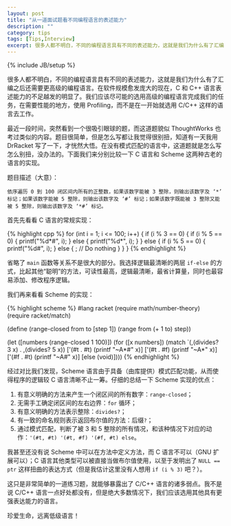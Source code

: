 ```yaml
---
layout: post
title: "从一道面试题看不同编程语言的表述能力"
description: ""
category: tips
tags: [Tips,Interview]
excerpt: 很多人都不明白，不同的编程语言具有不同的表述能力，这就是我们为什么有了汇编之后还需要更高级的编程语言。在软件规模愈发庞大的现在，C 和 C++ 语言表述能力的不足越发的明显了。我们应该尽可能的选用高级的编程语言完成我们的任务，在需要性能的地方，使用 Profiling，而不是在一开始就选用 C/C++ 这样的语言去工作。
---
```

{% include JB/setup %}

很多人都不明白，不同的编程语言具有不同的表述能力，这就是我们为什么有了汇编之后还需要更高级的编程语言。在软件规模愈发庞大的现在，C 和 C++ 语言表述能力的不足越发的明显了。我们应该尽可能的选用高级的编程语言完成我们的任务，在需要性能的地方，使用 Profiling，而不是在一开始就选用 C/C++ 这样的语言去工作。

最近一段时间，突然看到一个很吸引眼球的题，而这道题貌似 ThoughtWorks 也考过类似的内容。题目很简单，但是怎么写都让我觉得很别扭，知道有一天我用 DrRacket 写了一下，才恍然大悟。在没有模式匹配的语言中，这道题就是怎么写怎么别扭，没办法的。下面我们来分别比较一下 C 语言和 Scheme 这两种古老的语言的实现。

题目描述（大意）：

	依序遍历 0 到 100 闭区间内所有的正整数，如果该数字能被 3 整除，则输出该数字及 ‘*’ 标记；如果该数字能被 5 整除，则输出该数字及 ‘#’ 标记；如果该数字既能被 3 整除又能被 5 整除，则输出该数字及 ‘*#’ 标记。

首先先看看 C 语言的常规实现：

{% highlight cpp %}
for (int i = 1; i <= 100; i++) {
    if (i % 3 == 0) {
        if (i % 5 == 0) {
            printf("%d*#", i);
        } else {
            printf("%d*", i);
        }
    } else {
        if (i % 5 == 0) {
            printf("%d#", i);
        } else {
            ; // Do nothing
        }
    }
}
{% endhighlight %}

省略了 `main` 函数等关系不是很大的部分。我选择逻辑最清晰的两层 `if-else` 的方式，比起其他“聪明”的方法，可读性最高，逻辑最清晰，最省计算量，同时也最容易添加、修改程序逻辑。

我们再来看看 Scheme 的实现：

{% highlight scheme %}
#lang racket
(require math/number-theory)
(require racket/match)

(define (range-closed from to [step 1])
  (range from (+ 1 to) step))

(let ([numbers (range-closed 1 100)])
  (for ([x numbers])
    (match `(,(divides? 3 x) . ,(divides? 5 x))
      ['(#t . #t) (printf "~A*#" x)]
      ['(#t . #f) (printf "~A*" x)]
      ['(#f . #t) (printf "~A#" x)]
      [else (void)])))
{% endhighlight %}

经过对比我们发现，Scheme 语言由于具备（由库提供）模式匹配功能，从而使得程序的逻辑较 C 语言清晰不止一筹。仔细的总结一下 Scheme 实现的优点：

1. 有意义明确的方法来产生一个闭区间的所有数字：`range-closed`；
2. 无需手工确定闭区间的左右边界：`for` 循环；
3. 有意义明确的方法表示整除：`divides?`；
4. 有一致的命名规则表示返回布尔值的方法：后缀`?`；
5. 通过模式匹配，判断了被 3 和 5 整除的所有情况，和该种情况下对应的动作：`'(#t, #t) '(#t, #f) '(#f, #t) else`。

我甚至还没有说 Scheme 中可以在方法中定义方法，而 C 语言不可以（GNU 扩展可以）；C 语言其他类型可以被直接当做布尔值使用，以至于发明出了 `NULL == ptr` 这样扭曲的表达方式（但是我估计这里没有人想用 `if (i % 3)` 吧？）。

这只是非常简单的一道练习题，就能够暴露出了 C/C++ 语言的诸多弱点。我不是说 C/C++ 语言一点好处都没有，但是绝大多数情况下，我们应该选用其他具有更强表达能力的语言。

珍爱生命，远离低级语言！
